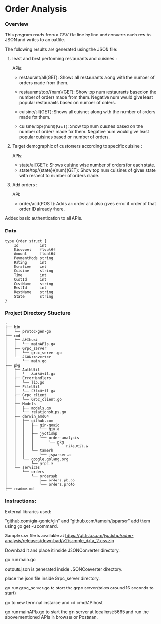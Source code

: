 # Order Analysis

### Overview

This program reads from a CSV file line by line and converts each row to JSON and writes to an outfile.

The following results are generated using the JSON file:

1. least and best performing restaurants and cuisines :

    APIs:
    
    - restaurant/all(GET):  Shows all restaurants along with the number of orders made from them.
    
    - restaurant/top/{num}(GET): Show top num restaurants based on the number of orders made from them. Negative num would give least popular restaurants based on number of orders.
    
    - cuisine/all(GET): Shows all cuisnes along with the number of orders made for them.
    - cuisine/top/{num}(GET): Show top num cuisnes based on the number of orders made for them. Negative num would give least popular cuisines based on number of orders.
    
    
2. Target demographic of customers according to specific cuisine :

    APIs:
    
    - state/all(GET): Shows cuisine wise number of orders for each state.
    - state/top/{state}/{num}(GET): Show top num cuisines of given state with respect to number of orders made.
    
3. Add orders :
    
    API:
    
    - order/add(POST): Adds an order and also gives error if order of that order ID already there.
    
Added basic authentication to all APIs.

### Data

```
type Order struct {
	Id          int
	Discount    float64
	Amount      float64
	PaymentMode string
	Rating      int
	Duration    int
	Cuisine     string
	Time        int
	CustId      int
	CustName    string
	RestId      int
	RestName    string
	State       string
}

```

### Project Directory Structure
```
.
├── bin
│   └── protoc-gen-go
├── cmd
│   ├── APIhost
│   │   └── mainAPIs.go
│   ├── Grpc_server
│   │   └── grpc_server.go
│   └── JSONconverter
│       └── main.go
├── pkg
│   ├── AuthUtil
│   │   └── AuthUtil.go
│   ├── ErrorHandlers
│   │   └── lib.go
│   ├── FileUtil
│   │   └── FileUtil.go
│   ├── Grpc_client
│   │   └── Grpc_client.go
│   ├── Models
│   │   ├── models.go
│   │   └── relationships.go
│   ├── darwin_amd64
│   │   ├── github.com
│   │   │   ├── gin-gonic
│   │   │   │   └── gin.a
│   │   │   ├── jyotishp
│   │   │   │   └── order-analysis
│   │   │   │       └── pkg
│   │   │   │           └── FileUtil.a
│   │   │   └── tamerh
│   │   │       └── jsparser.a
│   │   └── google.golang.org
│   │       └── grpc.a
│   └── services
│       └── orders
│           └── orderspb
│               ├── orders.pb.go
│               └── orders.proto
├── readme.md
```

### Instructions:

External libraries used:

"github.com/gin-gonic/gin" and "github.com/tamerh/jsparser" add them using go get -u command.

Sample csv file is available at https://github.com/jyotishp/order-analysis/releases/download/v2/sample_data_2.csv.zip

Download it and place it inside JSONConverter directory.

go run main.go

outputs.json is generated inside JSONConverter directory.

place the json file inside Grpc_server directory.

go run grpc_server.go to start the grpc server(takes around 16 seconds to start)

go to new terminal instance and cd cmd/APIhost

go run mainAPIs.go to start the gin server at localhost:5665 and run the above mentioned APIs in browser or Postman.



